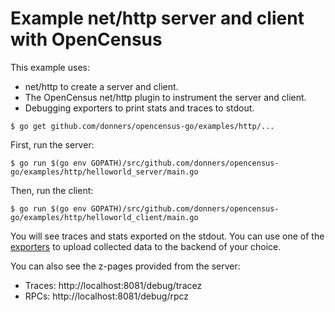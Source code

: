 # Example net/http server and client with OpenCensus

This example uses:

* net/http to create a server and client.
* The OpenCensus net/http plugin to instrument the server and client.
* Debugging exporters to print stats and traces to stdout.

```
$ go get github.com/donners/opencensus-go/examples/http/...
```

First, run the server:

```
$ go run $(go env GOPATH)/src/github.com/donners/opencensus-go/examples/http/helloworld_server/main.go
```

Then, run the client:

```
$ go run $(go env GOPATH)/src/github.com/donners/opencensus-go/examples/http/helloworld_client/main.go
```

You will see traces and stats exported on the stdout. You can use one of the
[exporters](https://godoc.org/github.com/donners/opencensus-go/exporter)
to upload collected data to the backend of your choice.

You can also see the z-pages provided from the server:
* Traces: http://localhost:8081/debug/tracez
* RPCs: http://localhost:8081/debug/rpcz
